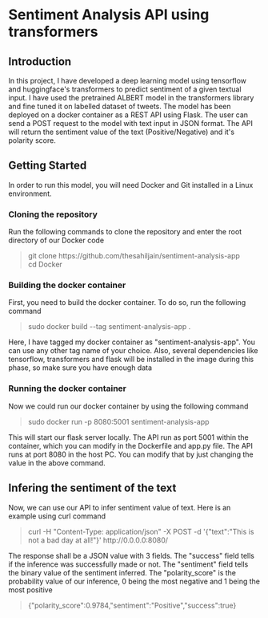 # Sentiment Analysis API using transformers

## Introduction
<p> In this project, I have developed a deep learning model using tensorflow and huggingface's transformers to predict sentiment of a given textual input. I have used the pretrained ALBERT model in the transformers library and fine tuned it on labelled dataset of tweets. The model has been deployed on a docker container as a REST API using Flask. The user can send a POST request to the model with text input in JSON format. The API will return the sentiment value of the text (Positive/Negative) and it's polarity score.</p>

## Getting Started
<p>In order to run this model, you will need Docker and Git installed in a Linux environment.</p>

### Cloning the repository
<p>Run the following commands to clone the repository and enter the root directory of our Docker code</p>

> git clone https://<span></span>github.com<span></span>/thesahiljain/sentiment-analysis-app <br>
> cd Docker

### Building the docker container
<p>First, you need to build the docker container. To do so, run the following command</p>

> sudo docker build --tag sentiment-analysis-app .
<p>Here, I have tagged my docker container as "sentiment-analysis-app". You can use any other tag name of your choice. Also, several dependencies like tensorflow, transformers and flask will be installed in the image during this phase, so make sure you have enough data</p>

### Running the docker container
<p>Now we could run our docker container by using the following command</p>

> sudo docker run -p 8080:5001 sentiment-analysis-app

<p> This will start our flask server locally. The API run as port 5001 within the container, which you can modify in the Dockerfile and app.py file. The API runs at port 8080 in the host PC. You can modify that by just changing the value in the above command.</p>

## Infering the sentiment of the text
<p> Now, we can use our API to infer sentiment value of text. Here is an example using curl command </p>

> curl -H "Content-Type: application/json" -X POST -d '{"text":"This is not a bad day at all!"}' http://<span></span>0.0.0.0:8080/

<p> The response shall be a JSON value with 3 fields. The "success" field tells if the inference was successfully made or not. The "sentiment" field tells the binary value of the sentiment inferred. The "polarity_score" is the probability value of our inference, 0 being the most negative and 1 being the most positive</p>

> {"polarity_score":0.9784,"sentiment":"Positive","success":true}
